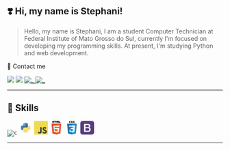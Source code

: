 <!--[![](https://visitcount.itsvg.in/api?id=steep2007&label=Profile%20Views&color=11&icon=5&pretty=false)](https://visitcount.itsvg.in)-->

## ❣️ Hi, my name is <strong>Stephani!</strong>

> Hello, my name is Stephani, I am a student Computer Technician at Federal Institute of Mato Grosso do Sul, currently I'm focused on developing my programming skills. At present, I'm studying Python and web development.

💬 Contact me

[<img src = "https://img.shields.io/badge/instagram-%23E4405F.svg?&style=for-the-badge&logo=instagram&logoColor=white">](https://www.instagram.com/moon.stee/)
<a href = "mailto:stephanigithub@gmail.com"><img src="https://img.shields.io/badge/Gmail-D14836?style=for-the-badge&logo=gmail&logoColor=white" target="_blank"></a>
 <a id="linkedin" href="https://www.linkedin.com/in/stephani-borges-29962b242/" target="_blank">
    <img src="https://img.shields.io/badge/LinkedIn-0077B5?style=for-the-badge&logo=linkedin&logoColor=white" alt="_" />
  </a>
  <a id="lattes" href="http://lattes.cnpq.br/5917331321471535" target="_blank">
    <img src="https://img.shields.io/badge/Lattes-0077B5?style=for-the-badge&logo=lattes&logoColor=white" alt="_" />
  </a>


----

## 🚀 Skills

<code><img height="32" src="https://cdn.iconscout.com/icon/free/png-512/c-programming-569564.png" alt="c"/></code>
<code><img height="32" src="https://raw.githubusercontent.com/github/explore/80688e429a7d4ef2fca1e82350fe8e3517d3494d/topics/python/python.png" alt="Python"/></code>
<code><img height="32" src="https://raw.githubusercontent.com/github/explore/80688e429a7d4ef2fca1e82350fe8e3517d3494d/topics/javascript/javascript.png" alt="Javascript"/></code>
<code><img height="32" src="https://raw.githubusercontent.com/github/explore/80688e429a7d4ef2fca1e82350fe8e3517d3494d/topics/html/html.png" alt="HTML5"/></code>
<code><img height="32" src="https://raw.githubusercontent.com/github/explore/80688e429a7d4ef2fca1e82350fe8e3517d3494d/topics/css/css.png" alt="CSS"/></code>
<code><img height="32" src="https://raw.githubusercontent.com/github/explore/80688e429a7d4ef2fca1e82350fe8e3517d3494d/topics/bootstrap/bootstrap.png" alt="Bootstrap"/></code>

---

<!-- ## ⭐ Informações sobre minha conta GitHub
![GitHub Stats](https://github-readme-stats.vercel.app/api?username=steep2007&show_icons=true) -->

